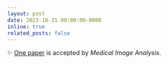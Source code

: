 ```yaml
---
layout: post
date: 2023-10-31 00:00:00-0000
inline: true
related_posts: false
---
```


:sparkles: [One paper](https://www.sciencedirect.com/science/article/pii/S1361841523002803) is accepted by *Medical Image Analysis*.
